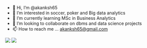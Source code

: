 - 👋 Hi, I’m @akanksh65
- 👀 I’m interested in soccer, poker and Big data analytics
- 🌱 I’m currently learning MSc in Business Analytics
- 💞️ I’m looking to collaborate on dbms and data science projects
- 📫 How to reach me ... akanksh65@gmail.com

<!---
akanksh65/akanksh65 is a ✨ special ✨ repository because its `README.md` (this file) appears on your GitHub profile.
You can click the Preview link to take a look at your changes.
--->
<img src="https://github-readme-streak-stats.herokuapp.com/?user=zluvsand"/>

<img src="https://github-readme-stats.vercel.app/api/top-langs?username=zluvsand"/>
